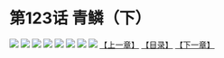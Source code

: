 # 第123话 青鳞（下）
![](https://mhpic.xiaomingtaiji.net/comic/D/斗破苍穹拆分版/123话/1.jpg-zymk.middle.webp)
![](https://mhpic.xiaomingtaiji.net/comic/D/斗破苍穹拆分版/123话/2.jpg-zymk.middle.webp)
![](https://mhpic.xiaomingtaiji.net/comic/D/斗破苍穹拆分版/123话/3.jpg-zymk.middle.webp)
![](https://mhpic.xiaomingtaiji.net/comic/D/斗破苍穹拆分版/123话/4.jpg-zymk.middle.webp)
![](https://mhpic.xiaomingtaiji.net/comic/D/斗破苍穹拆分版/123话/5.jpg-zymk.middle.webp)
![](https://mhpic.xiaomingtaiji.net/comic/D/斗破苍穹拆分版/123话/6.jpg-zymk.middle.webp)
![](https://mhpic.xiaomingtaiji.net/comic/D/斗破苍穹拆分版/123话/7.jpg-zymk.middle.webp)
![](https://mhpic.xiaomingtaiji.net/comic/D/斗破苍穹拆分版/123话/8.jpg-zymk.middle.webp)
[【上一章】](./122.md)
[【目录】](./READMD.md)
[【下一章】](./124.md)
